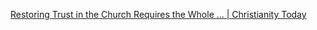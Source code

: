 
[Restoring Trust in the Church Requires the Whole ... | Christianity Today](https://www.christianitytoday.com/ct/2023/january-web-only/russell-moore-ct-church-abuse-scandals-trust-requires-truth.html)
